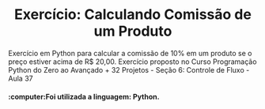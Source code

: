 <h1 align="center">Exercício: Calculando Comissão de um Produto</h1>
<p>Exercício em Python para calcular a comissão de 10% em um produto se o preço estiver acima de R$ 20,00. 
Exercício proposto no Curso Programação Python do Zero ao Avançado + 32 Projetos - Seção 6: Controle de Fluxo - Aula 37</p>
<h4>:computer:Foi utilizada a linguagem: Python.</h4>
